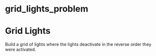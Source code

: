 # grid_lights_problem

# Grid Lights
Build a grid of lights where the lights deactivate in the reverse order they were activated.
